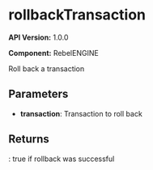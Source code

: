 # rollbackTransaction

**API Version:** 1.0.0

**Component:** RebelENGINE

Roll back a transaction

## Parameters

- **transaction**: Transaction to roll back

## Returns

: true if rollback was successful

